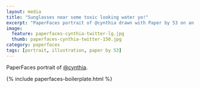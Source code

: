 ```yaml
---
layout: media
title: "Sunglasses near some toxic looking water yo!"
excerpt: "PaperFaces portrait of @cynthia drawn with Paper by 53 on an iPad."
image: 
  feature: paperfaces-cynthia-twitter-lg.jpg
  thumb: paperfaces-cynthia-twitter-150.jpg
category: paperfaces
tags: [portrait, illustration, paper by 53]
---
```


PaperFaces portrait of [@cynthia](http://twitter.com/cynthia).

{% include paperfaces-boilerplate.html %}
